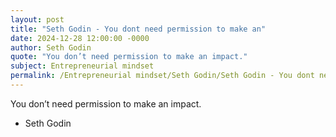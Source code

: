 ```yaml
---
layout: post
title: "Seth Godin - You dont need permission to make an"
date: 2024-12-28 12:00:00 -0000
author: Seth Godin
quote: "You don’t need permission to make an impact."
subject: Entrepreneurial mindset
permalink: /Entrepreneurial mindset/Seth Godin/Seth Godin - You dont need permission to make an
---
```


You don’t need permission to make an impact.

- Seth Godin
